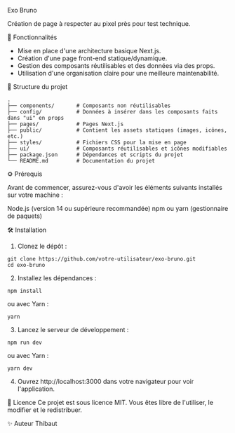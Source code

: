 Exo Bruno


Création de page à respecter au pixel près pour test technique.

🚀 Fonctionnalités

  - Mise en place d'une architecture basique Next.js.
  - Création d'une page front-end statique/dynamique.
  - Gestion des composants réutilisables et des données via des props.
  - Utilisation d'une organisation claire pour une meilleure maintenabilité.

📁 Structure du projet

```
.
├── components/       # Composants non réutilisables
├── config/           # Données à insérer dans les composants faits dans "ui" en props
├── pages/            # Pages Next.js
├── public/           # Contient les assets statiques (images, icônes, etc.)
├── styles/           # Fichiers CSS pour la mise en page
├── ui/               # Composants réutilisables et icônes modifiables
├── package.json      # Dépendances et scripts du projet
└── README.md         # Documentation du projet
```


⚙️ Prérequis

Avant de commencer, assurez-vous d'avoir les éléments suivants installés sur votre machine :

Node.js (version 14 ou supérieure recommandée)
npm ou yarn (gestionnaire de paquets)

🛠️ Installation

1. Clonez le dépôt :

```
git clone https://github.com/votre-utilisateur/exo-bruno.git
cd exo-bruno
```

2. Installez les dépendances :

```
npm install
```

  ou avec Yarn :

```
yarn
```

3. Lancez le serveur de développement :

```
npm run dev
```

  ou avec Yarn :

```
yarn dev
```

4. Ouvrez http://localhost:3000 dans votre navigateur pour voir l'application.

📜 Licence
Ce projet est sous licence MIT. Vous êtes libre de l'utiliser, le modifier et le redistribuer.

✨ Auteur
Thibaut

